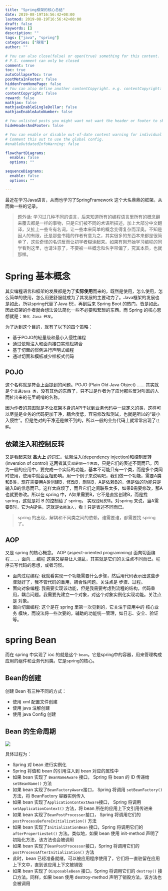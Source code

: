 ```yaml
---
title: "Spring框架的核心总结"
date: 2019-08-19T16:56:42+08:00
lastmod: 2019-08-19T16:56:42+08:00
draft: false
keywords: []
description: ""
tags: ["java", "spring"]
categories: ["随笔"]
author: ""

# You can also close(false) or open(true) something for this content.
# P.S. comment can only be closed
comment: true
toc: true
autoCollapseToc: true
postMetaInFooter: false
hiddenFromHomePage: false
# You can also define another contentCopyright. e.g. contentCopyright: "This is another copyright."
contentCopyright: false
reward: false
mathjax: false
mathjaxEnableSingleDollar: false
mathjaxEnableAutoNumber: false

# You unlisted posts you might want not want the header or footer to show
hideHeaderAndFooter: false

# You can enable or disable out-of-date content warning for individual post.
# Comment this out to use the global config.
#enableOutdatedInfoWarning: false

flowchartDiagrams:
  enable: false
  options: ""

sequenceDiagrams: 
  enable: false
  options: ""

---
```


最近在学习Java语言，从而也学习了SpringFramework 这个大名鼎鼎的框架。从而做一些的记录。

> 题外话: 学习过几种不同的语言，后来知道所有的编程语言里所有的概念翻来覆去都是一样的事物，只是它们被不同的术语所描述，加上大部分中文翻译，又扯上一些专有名词，让一些本来简单的概念变得复杂而深奥。不知是因人的有限，还是那些书籍的作者有意为之，其实很多的东西本来都是很简单了，这些奇怪的名词反而让初学者糊涂起来。如果有刚开始学习编程的同学看到这里，也请注意了，不要被一些概念和名字带偏了，究其本质，也就那样。

# Spring 基本概念

其实编程语言和框架的发展都是为了**实际使用**而来的，既然是使用，怎么使用，怎么简单的使用，怎么用更舒服就成为了其发展的主要动力了。Java框架的发展也是如此，所以spring代替了Java EE，再到后来 Spring Boot 的热门，皆是如此。因此框架的作者就会想法设法简化一些不必要和繁琐的东西。而 Spring 的核心思想就是：`简化 Java 开发`。

为了达到这个目的，就有了以下的四个策略：

- 基于POJO的轻量级和最小入侵性编程
- 通过依赖注入和面向接口实现松耦合
- 基于切面的惯例进行声明式编程
- 通过切面和模板减少样板式代码

## POJO
这个名称就是符合上面提到的问题。POJO  (Plain Old Java Object) ...... 其实就是个`普通Java 类`，没有其他的东西了，只不过是作者为了应付那些反对叫嚣的人而扯出来的花里胡哨的名称。

因为作者的意图就是不让框架本身的API干扰到业务代码中一些定义的类，这样可以尽量是业务的代码更加干净，耦合度低，容易修改和测试，也就是所以的“最小入侵性”。但是绝对的干净还是做不到的，所以一般的业务代码上就常常出现了`注解`。

## 依赖注入和控制反转
又是看起来就 **高大上** 的词汇。依赖注入(dependency injection)和控制反转(inversion of control) 这两者其实`就是同一个东西`，只是它们的表述不同而已。因为一般的应用中，要完成一个实际的功能，基本不可能只有一个类，而是多个类同时使用，使用中就会互相影响。用一个例子来说明吧，我们做一个功能，需要A类和B类，现在需要用A类创建B，修改B，删除B，A是依赖B的，但是做的功能只是输入B的信息而已，这样太麻烦了，而且它们之间联系太多，如果B需要修改，那A也就要修改。所以在 spring 中，A如果需要B，它不是直接创建B，而是找 spring，这就是将 B 的控制给了 spring， 实现`控制反转`。对spring 来说，当A需要B时，它为A提供，这就是`依赖注入`，看！只是表述不同而已。

> spring 的出现，解耦和不同类之间的依赖，谁需要谁，都需要找 spring了。

## AOP
又是 spring  的核心概念。 AOP (aspect-oriented programming) 面向切面编程......，面向.....编程 这类又容易让人混乱，其实就是它们的关注点不同而已。程序员写代码的思想，或者习惯。
- 面向过程编程:  我就看实现一个功能需要什么步骤，然后用代码表示出这些步骤就好了，我不管代码的重用，耦合性问题。关注点是 步骤、过程。
- 面向对象编程: 我需要实现该功能，但是我需要考虑到流程的结构，代码重用，耦合问题。我需要先建立一个对象，对这个对象实例化实现功能。关注点是 对象。
- 面向切面编程: 这个是在 spring 里第一次见到的，它关注于应用中的 核心业务 模块，而设法将一些次要的，辅助的功能统一管理，如日志、安全、验证等。

# spring Bean
而在 spring 中实现了 ioc 的就是这个 `bean`。它是spring中的容器，用来管理构成应用的组件和业务代码类。它是spring的核心。

## Bean的创建
创建 Bean 有三种不同的方式：
- 使用 xml 配置文件创建
- 使用 java 注解创建
- 使用 java Config 创建

## Bean 的生命周期

![](https://img2018.cnblogs.com/blog/1219190/201908/1219190-20190819211607950-708913569.png)

具体过程为：
- Spring 对 bean 进行实例化
- Spring 将值和 bean 的引用注入到 bean 对应的属性中
- 如果 bean 实现了 `BeanNameAware` 接口， Spring 将 bean 的 ID 传递给 `setBeanName()` 方法
- 如果 bean 实现了`BeanFactoryAware`接口， Spring 将调用 `setBeanFactory()` 方法，将 BeanFactory 容器实例传入
- 如果 bean 实现了`ApplicationContextAware`接口， Spring 将调用 `setApplicationContext()` 方法，将 bean 所在的应用上下文引用传进来
- 如果 bean 实现了`BeanPostProcesser`接口， Spring 将调用它们的 `postProcessBeforeInitialization()` 方法
- 如果 bean 实现了`InitializationBean` 接口，Spring 将调用它们的 `afterPropertiesSet()` 方法。类似地，如果 bean 使用 init-method 声明了初始化方法，该方法也会被调用
- 如果 bean 实现了`BeanPostProcessor`接口，Spring 将调用它们的 `postProcessAfterInitialization()` 方法
- 此时，bean 已经准备就绪，可以被应用程序使用了，它们将一直驻留在应用上下文中，直到该应用上下文被销毁
- 如果 bean 实现了  `DisposableBean` 接口，Spring 将调用它们的 `destroy()` 接口方法。同样，如果 bean 使用 destroy-method 声明了销毁方法，该方法也会被调用

